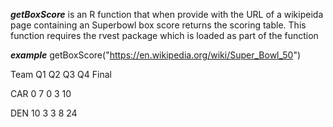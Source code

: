 ***getBoxScore*** is an R function that when provide with the URL of a wikipeida page containing an Superbowl box score returns the scoring table. This function requires the rvest package which is loaded as part of the function 

***example***
getBoxScore("https://en.wikipedia.org/wiki/Super_Bowl_50")

Team Q1 Q2 Q3 Q4 Final

CAR  0  7  0  3    10

DEN 10  3  3  8    24
